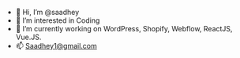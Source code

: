 - 👋 Hi, I’m @saadhey
- 👀 I’m interested in Coding
- 🌱 I’m currently working on WordPress, Shopify, Webflow, ReactJS, Vue.JS. 
- 📫 Saadhey1@gmail.com

<!---
saadhey/saadhey is a ✨ special ✨ repository because its `README.md` (this file) appears on your GitHub profile.
You can click the Preview link to take a look at your changes.
--->
